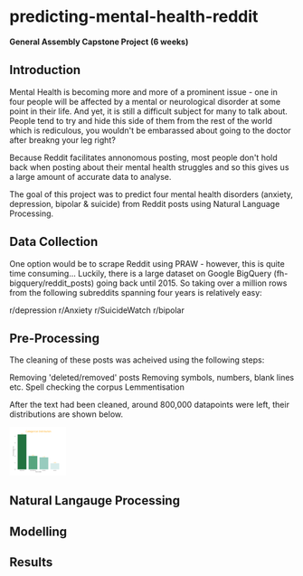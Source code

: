 # predicting-mental-health-reddit
**General Assembly Capstone Project (6 weeks)**


## Introduction
Mental Health is becoming more and more of a prominent issue - one in four people will be affected by a mental or neurological disorder at some point in their life. And yet, it is still a difficult subject for many to talk about. People tend to try and hide this side of them from the rest of the world which is rediculous, you wouldn't be embarassed about going to the doctor after breakng your leg right?

Because Reddit facilitates annonomous posting, most people don't hold back when posting about their mental health struggles and so this gives us a large amount of accurate data to analyse. 

The goal of this project was to predict four mental health disorders (anxiety, depression, bipolar & suicide) from Reddit  posts using Natural Language Processing.


## Data Collection

One option would be to scrape Reddit using PRAW - however, this is quite time consuming... Luckily, there is a large dataset on Google BigQuery (fh-bigquery/reddit_posts) going back until 2015. So taking over a million rows from the following subreddits spanning four years is relatively easy:

r/depression
r/Anxiety
r/SuicideWatch
r/bipolar


## Pre-Processing

The cleaning of these posts was acheived using the following steps:

Removing 'deleted/removed' posts
Removing symbols, numbers, blank lines etc.
Spell checking the corpus 
Lemmentisation

After the text had been cleaned, around 800,000 datapoints were left, their distributions are shown below.


<img src = "cat_counts_bar.png" width="100">


## Natural Langauge Processing




## Modelling




## Results
